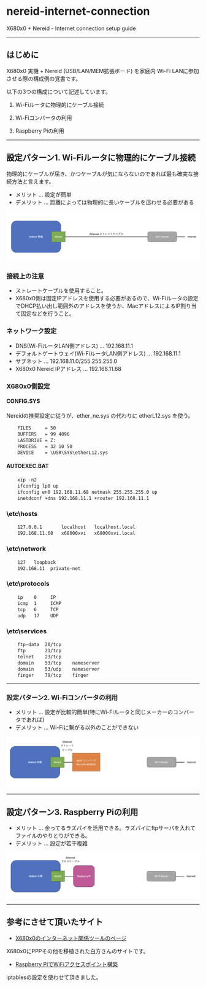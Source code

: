 # nereid-internet-connection

X680x0 + Nereid - Internet connection setup guide

---

## はじめに

X680x0 実機 + Nereid (USB/LAN/MEM拡張ボード) を家庭内 Wi-Fi LANに参加させる際の構成例の覚書です。

以下の3つの構成について記述しています。

1. Wi-Fiルータに物理的にケーブル接続

2. Wi-Fiコンバータの利用

3. Raspberry Piの利用

---

## 設定パターン1. Wi-Fiルータに物理的にケーブル接続

物理的にケーブルが届き、かつケーブルが気にならないのであれば最も確実な接続方法と言えます。

* メリット ... 設定が簡単
* デメリット ... 距離によっては物理的に長いケーブルを這わせる必要がある

<img src='images/conn1.png'/>

### 接続上の注意

* ストレートケーブルを使用すること。
* X680x0側は固定IPアドレスを使用する必要があるので、Wi-Fiルータの設定でDHCP払い出し範囲外のアドレスを使うか、MacアドレスによるIP割り当て固定などを行うこと。

### ネットワーク設定

* DNS(Wi-FiルータLAN側アドレス) ... 192.168.11.1
* デフォルトゲートウェイ(Wi-FiルータLAN側アドレス) ... 192.168.11.1
* サブネット ... 192.168.11.0/255.255.255.0
* X680x0 Nereid IPアドレス ... 192.168.11.68

### X680x0側設定

#### CONFIG.SYS

Nereidの推奨設定に従うが、ether_ne.sys の代わりに etherL12.sys を使う。

        FILES     = 50
        BUFFERS   = 99 4096
        LASTDRIVE = Z:
        PROCESS   = 32 10 50
        DEVICE    = \USR\SYS\etherL12.sys

#### AUTOEXEC.BAT
        xip -n2
        ifconfig lp0 up
        ifconfig en0 192.168.11.68 netmask 255.255.255.0 up
        inetdconf +dns 192.168.11.1 +router 192.168.11.1
        
### \etc\hosts
        127.0.0.1       localhost   localhost.local
        192.168.11.68   x68000xvi   x68000xvi.local

### \etc\network
        127   loopback
        192.168.11  private-net

### \etc\protocols
        ip    0     IP
        icmp  1     ICMP
        tcp   6     TCP
        udp   17    UDP

### \etc\services
        ftp-data  20/tcp
        ftp       21/tcp
        telnet    23/tcp
        domain    53/tcp    nameserver
        domain    53/udp    nameserver
        finger    79/tcp    finger


---

### 設定パターン2. Wi-Fiコンバータの利用

* メリット ... 設定が比較的簡単(特にWi-Fiルータと同じメーカーのコンバータであれば)
* デメリット ... Wi-Fiに繋がる以外のことができない

<img src='images/conn2.png'/>

---

## 設定パターン3. Raspberry Piの利用

* メリット ... 余ってるラズパイを活用できる。ラズパイにftpサーバを入れてファイルのやりとりができる。
* デメリット ... 設定が若干複雑

<img src='images/conn3.png'/>

---

## 参考にさせて頂いたサイト

* [X680x0のインターネット関係ツールのページ](https://argrath.ub32.org/x680x0/internet.html)

X680x0にPPPその他を移植された白方さんのサイトです。

* [Raspberry PiでWiFiアクセスポイント構築](https://zenn.dev/yutafujii/books/fcb457e798a3d5)

iptablesの設定を使わせて頂きました。